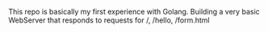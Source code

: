 This repo is basically my first experience with Golang.
Building a very basic WebServer that responds to requests for
/, /hello, /form.html
